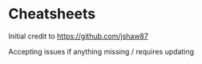 # Cheatsheets
Initial credit to https://github.com/jshaw87

Accepting issues if anything missing / requires updating
